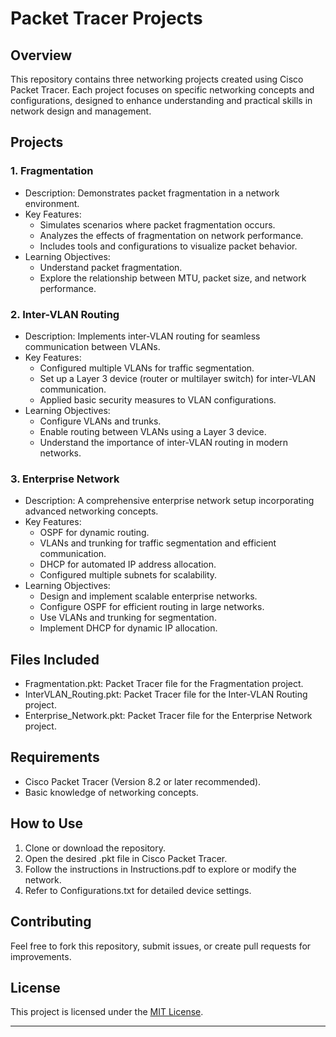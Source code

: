 # Packet Tracer Projects

## Overview
This repository contains three networking projects created using Cisco Packet Tracer. Each project focuses on specific networking concepts and configurations, designed to enhance understanding and practical skills in network design and management.

## Projects

### 1. Fragmentation
- Description: Demonstrates packet fragmentation in a network environment.
- Key Features:
  - Simulates scenarios where packet fragmentation occurs.
  - Analyzes the effects of fragmentation on network performance.
  - Includes tools and configurations to visualize packet behavior.
- Learning Objectives:
  - Understand packet fragmentation.
  - Explore the relationship between MTU, packet size, and network performance.

### 2. Inter-VLAN Routing
- Description: Implements inter-VLAN routing for seamless communication between VLANs.
- Key Features:
  - Configured multiple VLANs for traffic segmentation.
  - Set up a Layer 3 device (router or multilayer switch) for inter-VLAN communication.
  - Applied basic security measures to VLAN configurations.
- Learning Objectives:
  - Configure VLANs and trunks.
  - Enable routing between VLANs using a Layer 3 device.
  - Understand the importance of inter-VLAN routing in modern networks.

### 3. Enterprise Network
- Description: A comprehensive enterprise network setup incorporating advanced networking concepts.
- Key Features:
  - OSPF for dynamic routing.
  - VLANs and trunking for traffic segmentation and efficient communication.
  - DHCP for automated IP address allocation.
  - Configured multiple subnets for scalability.
- Learning Objectives:
  - Design and implement scalable enterprise networks.
  - Configure OSPF for efficient routing in large networks.
  - Use VLANs and trunking for segmentation.
  - Implement DHCP for dynamic IP allocation.

## Files Included
- Fragmentation.pkt: Packet Tracer file for the Fragmentation project.
- InterVLAN_Routing.pkt: Packet Tracer file for the Inter-VLAN Routing project.
- Enterprise_Network.pkt: Packet Tracer file for the Enterprise Network project.


## Requirements
- Cisco Packet Tracer (Version 8.2 or later recommended).
- Basic knowledge of networking concepts.

## How to Use
1. Clone or download the repository.
2. Open the desired .pkt file in Cisco Packet Tracer.
3. Follow the instructions in Instructions.pdf to explore or modify the network.
4. Refer to Configurations.txt for detailed device settings.

## Contributing
Feel free to fork this repository, submit issues, or create pull requests for improvements.

## License
This project is licensed under the [MIT License](LICENSE).

---
